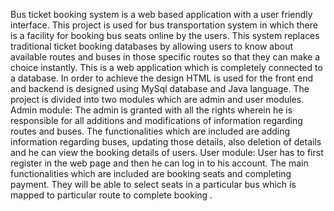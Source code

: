 Bus ticket booking system is a web based application with a user friendly interface. This project is
used for bus transportation system in which there is a facility for booking bus seats online by the
users.
This system replaces traditional ticket booking databases by allowing users to know about available
routes and buses in those specific routes so that they can make a choice instantly.
This is a web application which is completely connected to a database. In order to achieve the design
HTML is used for the front end and backend is designed using MySql database and Java language.
The project is divided into two modules which are admin and user modules.
Admin module:
The admin is granted with all the rights wherein he is responsible for all additions and modifications
of information regarding routes and buses. The functionalities which are included are adding
information regarding buses, updating those details, also deletion of details and he can view the
booking details of users.
User module:
User has to first register in the web page and then he can log in to his account. The main functionalities
which are included are booking seats and completing payment. They will be able to select seats in a
particular bus which is mapped to particular route to complete booking .
